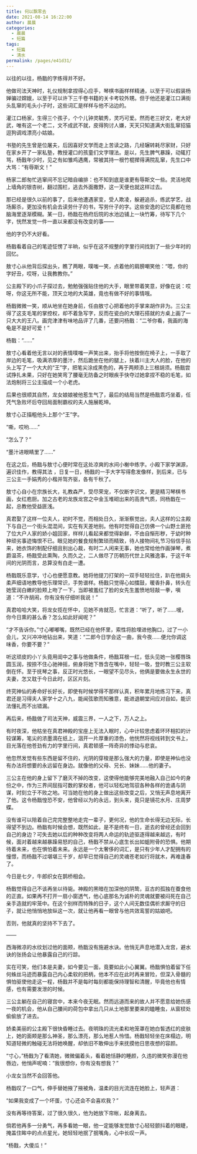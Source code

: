 ```yaml
---
title: 何以飘零去
date: 2021-08-14 16:22:00
author: 晨晨
categories: 
  - 晨晨
  - 短篇
tags: 
  - 短篇
  - 清水
permalink: /pages/e41d31/
---
```


以往的以往，杨戬的字练得并不好。

他做司法天神时，礼仪规制拿捏得心应手，琴棋书画样样精通，以至于可以假装杨婵骗过嫦娥，以至于可以许下三千卷书籍的关卡考较外甥。但于他还是灌江口满街头乱窜的毛头小子时，这些词汇是样样与他不沾边的。

<!-- more -->

灌江口杨家，生得三个孩子，个个儿钟灵毓秀，灵巧可爱。然而老三好文，老大好武，唯有这一个老二，文不成武不就，皮得狗讨人嫌，天天只知道满大街乱窜招猫逗狗调戏漂亮小姑娘。

书塾的先生曾是位屠夫，后因喜好文学而走上苦读之路，几经辗转耗尽家财，只好在家乡开了一家私塾，教授灌口的孩童们文字理法。是以，先生脾气暴躁，动辄打骂，杨戬年少时，见之有如雏鸡遇鹰，常被其持一根竹棍撵得满院乱窜，先生口中大骂：“有辱斯文！”

杨家二郎匆忙逃窜间不忘记暗自编排：也不知到底是谁更有辱斯文一些。灵活地爬上墙角的银杏树，翻过围栏，逃去外面撒野，这一天便也就这样过去。

那已经是很久以前的事了，后来他遭遇家变，受人欺凌，躲避追杀，练武学艺，战场厮杀，更加没有机会去读劳什子的书，写劳什子的字。这些安逸的记忆竟都在他脑海里逐渐模糊。某一日，杨戬在杨府后院的水池边铺上一块竹筹，待写下几个字，恍然发觉一件一直以来都没有改变的事——

他的字仍不大好看。

杨戬看着自己的笔迹怔愣了半晌，似乎在这不规整的字里行间找到了一些少年时的回忆。

敖寸心从他背后探出头，瞧了两眼，噗嗤一笑，点着他的肩膀嘲笑他：“喂，你的字好丑，哎呀，让我教教你。”

公主殿下的小爪子探过去，勉勉强强贴住他的大手，眼里带着笑意，好像在说：哎呀，你这无所不能，顶天立地的大英雄，竟也有做不好的事情哦。

杨戬微微一笑，顺从地坐在她身前，任由敖寸心把着他的手掌来胡作非为。三公主得了这支毛笔的掌控权，却不着急写字，反而在瓷白的大理石搭就的方桌上画了一只大大的王八。画完津津有味地品评了几番，还要问杨戬：“二爷你看，我画的海龟是不是好可爱！”

杨戬：“……”

敖寸心看着他无言以对的表情噗嗤一声笑出来，抬手将他按倒在椅子上，一手取了岸边的毛笔，吸满浓厚的墨汁，然后跪坐在他的腿上，扶着川主大人的脸，在他的头上写了一个大大的“王”字，把笔尖涂成黑色的，再于两颊添上三根胡须。杨戬尝试挣扎未果，只好在她笑弯了腰毫无防备之时眼疾手快夺过她拿捏不稳的毛笔，如法炮制将三公主描成一个小老虎。

后果也很顺其自然，龙女娘娘被他惹生气了，最后的结局当然是杨戬乖巧坐着，任凭气急败坏后夺回局面制霸权的夫人施展乾坤。

敖寸心正描粗他头上那个“王”字。

“嘶，哎哟……”

“怎么了？”

“墨汁进眼睛里了……”

在这之后，杨戬与敖寸心便时常在这处凉爽的水间小榭中练字。小殿下家学渊源，遍识佳作，教得其法 ，日复一日，杨戬的一手大字写得愈发像样，到后来，已与三公主一手娟秀的小楷并驾齐驱，各有千秋了。

敖寸心自小在宗族长大，礼教森严，受尽荣宠，不仅断字识文，更是精习琴棋书画，女红庖厨。加之古老的龙族龙宫之中金玉堆砌出来的高贵气质，同杨戬在一起，总教他受益匪浅。

真君娶了这样一位夫人，初时不觉，而相处日久，渐渐察觉出，夫人这样的公主殿下与自己一个街头混混间，实在有天差地别。他有时觉得自己仿佛一个山野土匪抢了位大户人家的娇小姐回家，样样儿看起来都觉得新鲜，不由自惭形秽，于幼时种种顽劣事迹悔恨不已。眼见她的餐食规制繁琐而精致，待人接物间礼节习俗信手拈来，她衣饰的制配仔细且别出心裁，有时二人闲来无事，她也常给他作画弹琴，煮爵温茶，杨戬受此熏陶，久而久之，二人做尽了历朝历代世上风雅逸事，于这千年间的光阴而言，总算没有白走一遭。

杨戬既乐意学，寸心也便愿意教。她将他提刀打架的一双手轻轻拉住，趴在他肩头柔声细语地教导他乐理常识，手势谱样。杨戬只觉得心如擂鼓，暖香扑鼻，转头在她莹润白嫩的脸颊上吻了一下，当即被羞红了脸的女先生羞愤地轻敲一拳，嗔道：“不许胡闹，你有没有仔细听我说！”

真君哈哈大笑，将龙女揽在怀中，见她不肯就范，忙言道：“听了，听了……嗳，你今日熏的甚么香？怎么如此好闻呢？”

“才不告诉你。”寸心嘟嘟嘴，既然已经在他怀里，索性将脸埋进他胸口，过了一小会儿，又兴冲冲地钻出来，笑道：“二郎今日学会这一曲，我今夜……便允你调这味香，你要不要？”

听这顽皮的小丫头竟用闺中之事与他做条件，杨戬耳根一红，低头见她一张樱唇珠圆玉润，按捺不住心驰神摇，俯身将她下唇含在嘴中，轻轻一吸，登时教三公主软倒在怀。至于抚琴之事，反正时光悠长，一眼望不见尽头，他俩是要做永生永世的夫妻，怎又耽于今日此时，区区片刻。

终究神仙的寿命好长好长，即使有时候学得不那样认真，积年累月地练习下来，真君还是习得夫人家学十之八九，能闻弦歌而知雅意，能进退朝堂间应对自如，能识法懂礼而不出错漏。

再后来，杨戬做了司法天神，威震三界，一人之下，万人之上。

有时夜深，他枯坐在真君神殿的宝座上无法入眠时，心中计较思虑着环环相扣的计较谋筹，笔尖的浓墨滴在纸上，洇开一片厚重的漆色，他恍然将视线转到文书上，目光落在他苍劲有力的字里行间，真君顿感一阵奇异的悸动与悲哀。

他忽然发觉有些东西是留不住的，光阴的穿梭是那么强大的力量，即使是神仙也没有办法将想要的永远留在身边。就像他的父母、兄长、妹妹……他的妻子。

三公主在他的身上留下了磨灭不掉的改变，这使得他能够完美地融入自己如今的身份之中，作为三界间屈指可数的掌权者，他可以轻松地驾驭各种各样的诡谲与阴谋，时刻立于不败之地。可当她在他的身上做出这些改变之后，又悄无声息地离开了他。这令杨戬惶恐不安，他曾经以为的永远，到头来，竟只是镜花水月、庄周梦蝶。

没有谁可以陪着自己完完整整地走完一辈子，更何况，他的生命长得无边无际，长得望不到边。杨戬有时候会想，既然如此，是不是终有一日，逝去的曾经还会回到自己的身边？可失去她以后的种种改变将两人命运的轨迹驱逐得越来越远，有时候，面对着越来越暴躁易怒的自己，杨戬不禁从心底生长出如蛆附骨的恐惧。他期待着未来，也在惧怕着未来。永远是一个太奢侈的词汇，是只有少年人才配拥有的憧憬，而杨戬不过堪堪三千岁，却早已觉得自己的灵魂苍老如行将就木，再难逢春了。

今日是七夕，牛郎织女在鹊桥相会。

杨戬觉得自己不该再坐以待毙。神殿的黑暗在加深他的阴鸷，亘古的孤独在蚕食他的正直。如果再不打开一扇小窗透气，他心底那名为诚朴的灵魂就要被闷死在自己亲手造就的牢笼中。在这个别样而特殊的日子，这个人间无数佳偶祈求厮守的日子，就让他悄悄地放纵这一次，就让他再看一眼曾与他共效鸾誓的姑娘吧。

否则，他就真的坚持不下去了。

——

西海微凉的水纹划过他的面颊，杨戬没有施避水诀。他悄无声息地潜入龙宫，避水诀的张扬会让他暴露自己的行踪。

实在可笑，他们本是夫妻，如今要见一面，竟要如此小心翼翼。杨戬惧怕着留下任何蛛丝马迹而暴露自己内心柔软的把柄，他本不应在此时再来冒险，但深入骨髓的惧怕驱使他走这一程，杨戬并不是每时每刻都能保持理智和清醒，毕竟他也有情感，也有需要发泄的时候。

三公主躺在自己的寝宫中，本来今夜无眠。然而远道而来的故人并不愿意给她伤感一夜的机会，他从自己腰间的荷包中拿出几只从土地那里要来的瞌睡虫，从窗棂处偷偷放了进去。

娇柔美丽的公主殿下很快昏睡过去。夜明珠的流光柔和地笼罩在她白皙透红的皮肤上，她的面颊是那么神圣，那么漂亮，那么地惹人怜惜。杨戬轻轻坐在床榻边，明知道轻微的触碰无法将她唤醒，却依旧不敢伸出手来抚摸他日思夜想的容颜。

“寸心，”杨戬为了看清她，微微偏着头，看着她恬静的睡颜，久违的微笑弥漫在他唇边，他悄声呢喃：“我很想你，你有没有想我？”

小龙女当然不会回答他。

杨戬叹了一口气，伸手替她掖了掖被角，温柔的目光流连在她脸上，轻声道：

“如果我变成了一个坏蛋，寸心还会不会喜欢我？”

没有再等待答案，过了很久很久，他为她放下帘帐，起身离去。

倘若他再多一分勇气，再多看她一眼，他一定能够发觉敖寸心轻轻颤抖着的眼睫，掩盖住眸中的点点星光，她轻轻地抿了抿嘴角，心中长叹一声。

“杨戬，大傻瓜！”
